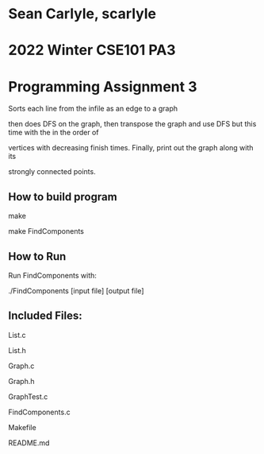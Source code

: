 # Sean Carlyle, scarlyle
# 2022 Winter CSE101 PA3

# Programming Assignment 3

Sorts each line from the infile as an edge to a graph

then does DFS on the graph, then transpose the graph and use DFS but this time with the in the order of

vertices with decreasing finish times. Finally, print out the graph along with its

strongly connected points.

## How to build program

make

make FindComponents

## How to Run

Run FindComponents with:

./FindComponents [input file] [output file]

## Included Files:

List.c

List.h

Graph.c

Graph.h

GraphTest.c

FindComponents.c

Makefile

README.md

